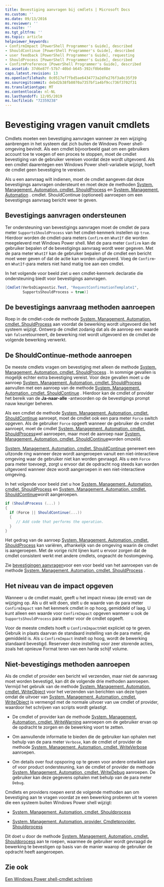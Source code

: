 ```yaml
---
title: Bevestiging aanvragen bij cmdlets | Microsoft Docs
ms.custom: ''
ms.date: 09/13/2016
ms.reviewer: ''
ms.suite: ''
ms.tgt_pltfrm: ''
ms.topic: article
helpviewer_keywords:
- ConfirmImpact [PowerShell Programmer's Guide], described
- ShouldContinue [PowerShell Programmer's Guide], described
- user feedback [PowerShell Programmer's Guide], requesting
- ShouldProcess [PowerShell Programmer's Guide], described
- ConfirmPreference [PowerShell Programmer's Guide], described
ms.assetid: 37d6e87f-57b7-40bd-b645-392cf0b6e88e
caps.latest.revision: 13
ms.openlocfilehash: 0c0517ef7fbd5ae6434773a2dfe276f3a8c35f39
ms.sourcegitcommit: debd2b38fb8070a7357bf1a4bf9cc736f3702f31
ms.translationtype: MT
ms.contentlocale: nl-NL
ms.lasthandoff: 12/05/2019
ms.locfileid: "72359238"
---
```

# <a name="requesting-confirmation-from-cmdlets"></a>Bevestiging vragen vanuit cmdlets

Cmdlets moeten een bevestiging aanvragen wanneer ze een wijziging aanbrengen in het systeem dat zich buiten de Windows Power shell-omgeving bevindt. Als een cmdlet bijvoorbeeld gaat om een gebruikers account toe te voegen of een proces te stoppen, moet de cmdlet bevestiging van de gebruiker vereisen voordat deze wordt uitgevoerd. Als een cmdlet daarentegen een Windows Power shell-variabele wijzigt, hoeft de cmdlet geen bevestiging te vereisen.

Als u een aanvraag wilt indienen, moet de cmdlet aangeven dat deze bevestigings aanvragen ondersteunt en moet deze de methoden [System. Management. Automation. cmdlet. ShouldProcess](/dotnet/api/System.Management.Automation.Cmdlet.ShouldProcess) en [System. Management. Automation](/dotnet/api/System.Management.Automation.Cmdlet.ShouldContinue) . cmdlet. ShouldContinue (optioneel) aanroepen om een bevestigings aanvraag bericht weer te geven.

## <a name="supporting-confirmation-requests"></a>Bevestigings aanvragen ondersteunen

Ter ondersteuning van bevestigings aanvragen moet de cmdlet de para meter `SupportsShouldProcess` van het cmdlet-kenmerk instellen op `true`. Hierdoor worden de cmdlet-para meters `Confirm` en `WhatIf` die worden meegeleverd met Windows Power shell. Met de para meter `Confirm` kan de gebruiker bepalen of de bevestigings aanvraag wordt weer gegeven. Met de para meter `WhatIf` kan de gebruiker bepalen of de cmdlet een bericht moet weer geven of dat de actie kan worden uitgevoerd. Voeg de `Confirm`-en `WhatIf`-para meters niet hand matig toe aan een cmdlet.

In het volgende voor beeld ziet u een cmdlet-kenmerk declaratie die ondersteuning biedt voor bevestigings aanvragen.

```csharp
[Cmdlet(VerbsDiagnostic.Test, "RequestConfirmationTemplate1",
        SupportsShouldProcess = true)]
```

## <a name="calling-the-confirmation-request-methods"></a>De bevestigings aanvraag methoden aanroepen

Roep in de cmdlet-code de methode [System. Management. Automation. cmdlet. ShouldProcess](/dotnet/api/System.Management.Automation.Cmdlet.ShouldProcess) aan voordat de bewerking wordt uitgevoerd die het systeem wijzigt. Ontwerp de cmdlet zodanig dat als de aanroep een waarde van `false`retourneert, de bewerking niet wordt uitgevoerd en de cmdlet de volgende bewerking verwerkt.

## <a name="calling-the-shouldcontinue-method"></a>De ShouldContinue-methode aanroepen

De meeste cmdlets vragen om bevestiging met alleen de methode [System. Management. Automation. cmdlet. ShouldProcess](/dotnet/api/System.Management.Automation.Cmdlet.ShouldProcess) . In sommige gevallen is mogelijk echter extra bevestiging vereist. Voor deze gevallen moet u de aanroep [System. Management. Automation. cmdlet. ShouldProcess](/dotnet/api/System.Management.Automation.Cmdlet.ShouldProcess) aanvullen met een aanroep van de methode [System. Management. Automation. cmdlet. ShouldContinue](/dotnet/api/System.Management.Automation.Cmdlet.ShouldContinue) . Hierdoor kan de cmdlet of provider het bereik van de **Ja-naar-alle** -antwoorden op de bevestigings prompt nauw keuriger beheren.

Als een cmdlet de methode [System. Management. Automation. cmdlet. ShouldContinue](/dotnet/api/System.Management.Automation.Cmdlet.ShouldContinue) aanroept, moet de cmdlet ook een para meter `Force` switch opgeven. Als de gebruiker `Force` opgeeft wanneer de gebruiker de cmdlet aanroept, moet de cmdlet [System. Management. Automation. cmdlet. ShouldProcess](/dotnet/api/System.Management.Automation.Cmdlet.ShouldProcess)wel aanroepen, maar moet de aanroep naar [System. Management. Automation. cmdlet. ShouldContinue](/dotnet/api/System.Management.Automation.Cmdlet.ShouldContinue)worden omzeild.

[System. Management. Automation. cmdlet. ShouldContinue](/dotnet/api/System.Management.Automation.Cmdlet.ShouldContinue) genereert een uitzonde ring wanneer deze wordt aangeroepen vanuit een niet-interactieve omgeving waar de gebruiker niet kan worden gevraagd. Als u een `Force` para meter toevoegt, zorgt u ervoor dat de opdracht nog steeds kan worden uitgevoerd wanneer deze wordt aangeroepen in een niet-interactieve omgeving.

In het volgende voor beeld ziet u hoe [System. Management. Automation. cmdlet. ShouldProcess](/dotnet/api/System.Management.Automation.Cmdlet.ShouldProcess) en [System. Management. Automation. cmdlet. ShouldContinue](/dotnet/api/System.Management.Automation.Cmdlet.ShouldContinue)wordt aangeroepen.

```csharp
if (ShouldProcess (...) )
{
  if (Force || ShouldContinue(...))
  {
     // Add code that performs the operation.
  }
}
```

Het gedrag van de aanroep [System. Management. Automation. cmdlet. ShouldProcess](/dotnet/api/System.Management.Automation.Cmdlet.ShouldProcess) kan variëren, afhankelijk van de omgeving waarin de cmdlet is aangeroepen. Met de vorige richt lijnen kunt u ervoor zorgen dat de cmdlet consistent werkt met andere cmdlets, ongeacht de hostomgeving.

Zie [bevestigingen aanvragen](./how-to-request-confirmations.md)voor een voor beeld van het aanroepen van de methode [System. Management. Automation. cmdlet. ShouldProcess](/dotnet/api/System.Management.Automation.Cmdlet.ShouldProcess) .

## <a name="specify-the-impact-level"></a>Het niveau van de impact opgeven

Wanneer u de cmdlet maakt, geeft u het impact niveau (de ernst) van de wijziging op. Als u dit wilt doen, stelt u de waarde van de para meter `ConfirmImpact` van het kenmerk cmdlet in op hoog, gemiddeld of laag. U kunt alleen een waarde voor `ConfirmImpact` opgeven wanneer u ook de `SupportsShouldProcess` para meter voor de cmdlet opgeeft.

Voor de meeste cmdlets hoeft u `ConfirmImpact`niet expliciet op te geven.  Gebruik in plaats daarvan de standaard instelling van de para meter, die gemiddeld is. Als u `ConfirmImpact` instelt op hoog, wordt de bewerking standaard bevestigd. Reserveer deze instelling voor zeer storende acties, zoals het opnieuw Format teren van een harde schijf volume.

## <a name="calling-non-confirmation-methods"></a>Niet-bevestigings methoden aanroepen

Als de cmdlet of provider een bericht wil verzenden, maar niet de aanvraag moet worden bevestigd, kan dit de volgende drie methoden aanroepen. Vermijd het gebruik van de methode [System. Management. Automation. cmdlet. WriteObject](/dotnet/api/System.Management.Automation.Cmdlet.WriteObject) voor het verzenden van berichten van deze typen omdat de uitvoer van [System. Management. Automation. cmdlet. WriteObject](/dotnet/api/System.Management.Automation.Cmdlet.WriteObject) is vermengd met de normale uitvoer van uw cmdlet of provider, waardoor het schrijven van scripts wordt gelastigt.

- De cmdlet of provider kan de methode [System. Management. Automation. cmdlet. WriteWarning](/dotnet/api/System.Management.Automation.Cmdlet.WriteWarning) aanroepen om de gebruiker ervan op de opdracht te zorgen en de bewerking voort te zetten.

- Om aanvullende informatie te bieden die de gebruiker kan ophalen met behulp van de para meter `Verbose`, kan de cmdlet of provider de methode [System. Management. Automation. cmdlet. WriteVerbose](/dotnet/api/System.Management.Automation.Cmdlet.WriteVerbose) aanroepen.

- Om details over fout opsporing op te geven voor andere ontwikkel aars of voor product ondersteuning, kan de cmdlet of provider de methode [System. Management. Automation. cmdlet. WriteDebug](/dotnet/api/System.Management.Automation.Cmdlet.WriteDebug) aanroepen. De gebruiker kan deze gegevens ophalen met behulp van de para meter `Debug`.

Cmdlets en providers roepen eerst de volgende methoden aan om bevestiging aan te vragen voordat ze een bewerking proberen uit te voeren die een systeem buiten Windows Power shell wijzigt:

- [System. Management. Automation. cmdlet. Shouldprocess](/dotnet/api/System.Management.Automation.Cmdlet.ShouldProcess)

- [System. Management. Automation. provider. Cmdletprovider. Shouldprocess](/dotnet/api/System.Management.Automation.Provider.CmdletProvider.ShouldProcess)

Dit doet u door de methode [System. Management. Automation. cmdlet. Shouldprocess](/dotnet/api/System.Management.Automation.Cmdlet.ShouldProcess) aan te roepen, waarmee de gebruiker wordt gevraagd de bewerking te bevestigen op basis van de manier waarop de gebruiker de opdracht heeft aangeroepen.

## <a name="see-also"></a>Zie ook

[Een Windows Power shell-cmdlet schrijven](./writing-a-windows-powershell-cmdlet.md)

